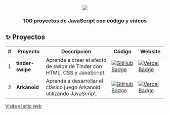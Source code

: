 <div align="center">
    <a href="https://www.javascript100.dev">
    <img src="https://github.com/midudev/javascript-100-proyectos/raw/main/web/public/readme.jpg" /> 
    </a>
  <h3>
    <strong>100 proyectos de JavaScript con código y vídeos</strong>
  </h3>
</div>


## ✨ Proyectos

| #   | Proyecto         | Descripción                                                              | Código                                                                                                                                                                                        | Website                                                                                                                                                 |
| --- | ---------------- | ------------------------------------------------------------------------ | --------------------------------------------------------------------------------------------------------------------------------------------------------------------------------------------- | ------------------------------------------------------------------------------------------------------------------------------------------------------- |
| 1   | **tinder-swipe** | Aprende a crear el efecto de swipe de Tinder con HTML, CSS y JavaScript. | [![GitHub Badge](https://img.shields.io/badge/Código-181717?logo=github&logoColor=fff&style=flat-square)](https://github.com/JackDev21/100ProyectosJavascript-JACK/tree/main/01-tinder-swipe) | [![Vercel Badge](https://img.shields.io/badge/Website-000?logo=vercel&logoColor=fff&style=flat-square)](https://www.javascript100.dev/01-tinder-swipe)  |
| 2   | **Arkanoid**     | Aprende a desarrollar el clásico juego Arkanoid utilizando JavaScript.   | [![GitHub Badge](https://img.shields.io/badge/Código-181717?logo=github&logoColor=fff&style=flat-square)](https://github.com/JackDev21/100ProyectosJavascript-JACK/tree/main/02-Arkanoid)     | [![Vercel Badge](https://img.shields.io/badge/Website-000?logo=vercel&logoColor=fff&style=flat-square)](https://www.javascript100.dev/02-arkanoid-game) |


[Visita el sitio web](https://www.javascript100.dev/)
